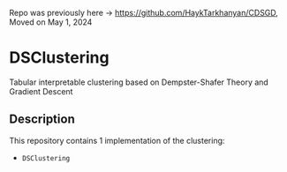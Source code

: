 
Repo was previously here -> https://github.com/HaykTarkhanyan/CDSGD, 
Moved on May 1, 2024
# DSClustering

Tabular interpretable clustering based on Dempster-Shafer Theory and 
Gradient Descent


## Description

This repository contains 1 implementation of the clustering:

- `DSClustering`
